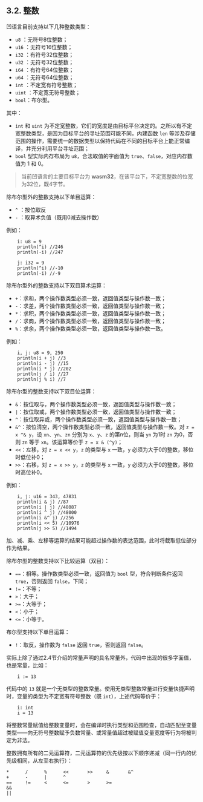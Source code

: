 ## 3.2. 整数

凹语言目前支持以下几种整数类型：

- `u8` ：无符号8位整数；
- `u16` ：无符号16位整数；
- `i32` ：有符号32位整数；
- `u32` ：无符号32位整数；
- `i64` ：有符号64位整数；
- `u64` ：无符号64位整数；
- `int` ：不定宽有符号整数；
- `uint` ：不定宽无符号整数；
- `bool`：布尔型。

其中：
- `int` 和 `uint` 为不定宽整数，它们的宽度是由目标平台决定的。之所以有不定宽整数类型，是因为目标平台的寻址范围可能不同，内建函数 `len` 等涉及存储范围的操作，需要统一的数据类型以保持代码在不同的目标平台上能正常编译，并充分利用平台寻址范围；
- `bool` 型实际内存布局为 `u8`，合法取值的字面值为 `true`、`false`，对应内存数值为 1 和 0。

> 当前凹语言的主要目标平台为 **wasm32**，在该平台下，不定宽整数的位宽为32位，既4字节。

除布尔型外的整数支持以下单目运算：
- `^` ：按位取反
- `-` ：取算术负值（既用0减去操作数）

例如：
```wa
    i: u8 = 9
    println(^i) //246
    println(-i) //247

    j: i32 = 9
    println(^i) //-10
    println(-i) //-9
```

除布尔型外的整数支持以下双目算术运算：
- `+`：求和，两个操作数类型必须一致，返回值类型与操作数一致；
- `-`：求差，两个操作数类型必须一致，返回值类型与操作数一致；
- `*`：求积，两个操作数类型必须一致，返回值类型与操作数一致；
- `/`：求商，两个操作数类型必须一致，返回值类型与操作数一致；
- `%`：求余，两个操作数类型必须一致，返回值类型与操作数一致。

例如：
```wa
    i, j: u8 = 9, 250
    println(i + j) //3
    println(i - j) //15
    println(i * j) //202
    println(j / i) //27
    println(j % i) //7
```

除布尔型的整数支持以下双目位运算：
- `&`：按位取与，两个操作数类型必须一致，返回值类型与操作数一致；
- `|`：按位取或，两个操作数类型必须一致，返回值类型与操作数一致；
- `^`：按位取异或，两个操作数类型必须一致，返回值类型与操作数一致；
- `&^`：按位清空，两个操作数类型必须一致，返回值类型与操作数一致。对 `z = x ^& y`，设 `xn`、`yn`、`zn` 分别为 `x`、`y`、`z` 的第n位，则当 `yn` 为1时 `zn` 为0，否则 `zn` 等于 `xn`。该运算等价于 `z = x & (^y)`；
- `<<`：左移，对 `z = x << y`，`z` 的类型与 `x` 一致，`y` 必须为大于0的整数，移位时低位补0；
- `>>`：右移，对 `z = x >> y`，`z` 的类型与 `x` 一致，`y` 必须为大于0的整数，移位时高位补0。

例如：
```wa
    i, j: u16 = 343, 47831
	println(i & j) //87
	println(i | j) //48087
	println(i ^ j) //48000
	println(i &^ j) //256
	println(i << 5) //10976
	println(j >> 5) //1494
```

加、减、乘、左移等运算的结果可能超过操作数的表达范围，此时将截取低位部分作为结果。

除布尔型的整数支持以下比较运算（双目）：
- `==`：相等。操作数类型必须一致，返回值为 `bool` 型，符合判断条件返回 `true`，否则返回 `false`，下同；
- `!=`：不等；
- `>`：大于；
- `>=`：大等于；
- `<`：小于；
- `<=`：小等于。

布尔型支持以下单目运算：
- `!`：取反，操作数为 `false` 返回 `true`，否则返回 `false`。

实际上除了通过2.4节介绍的常量声明的具名常量外，代码中出现的很多字面值，也是常量，比如：
```wa
    i := 13
```

代码中的 `13` 就是一个无类型的整数常量。使用无类型整数常量进行变量快捷声明时，变量的类型为不定宽有符号整数（既 `int`），上述代码等价于：
```wa
    i: int
    i = 13
```

将整数常量赋值给整数变量时，会在编译时执行类型和范围检查，自动匹配至变量类型——向无符号整数赋予负数常量、或常量值超过被赋值变量宽度等行为将被判定为非法。

整数拥有所有的二元运算符，二元运算符的优先级按以下顺序递减（同一行内的优先级相同，从左至右执行）：

```
*      /      %      <<       >>     &       &^
+      -      |      ^
==     !=     <      <=       >      >=
&&
||
```